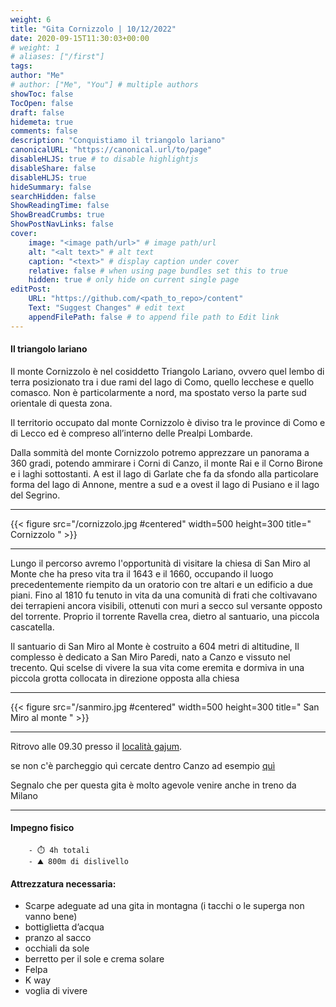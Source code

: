 ```yaml
---
weight: 6
title: "Gita Cornizzolo | 10/12/2022"
date: 2020-09-15T11:30:03+00:00
# weight: 1
# aliases: ["/first"]
tags: 
author: "Me"
# author: ["Me", "You"] # multiple authors
showToc: false
TocOpen: false
draft: false
hidemeta: true
comments: false
description: "Conquistiamo il triangolo lariano"
canonicalURL: "https://canonical.url/to/page"
disableHLJS: true # to disable highlightjs
disableShare: false
disableHLJS: true
hideSummary: false
searchHidden: false
ShowReadingTime: false
ShowBreadCrumbs: true
ShowPostNavLinks: false 
cover:
    image: "<image path/url>" # image path/url
    alt: "<alt text>" # alt text
    caption: "<text>" # display caption under cover
    relative: false # when using page bundles set this to true
    hidden: true # only hide on current single page
editPost:
    URL: "https://github.com/<path_to_repo>/content"
    Text: "Suggest Changes" # edit text
    appendFilePath: false # to append file path to Edit link
---
```




#### Il triangolo lariano 

<!--more--> 

Il monte Cornizzolo è nel cosiddetto Triangolo Lariano, ovvero quel lembo di terra posizionato tra i due rami del lago di Como, quello lecchese e quello comasco. Non è particolarmente a nord, ma spostato verso la parte sud orientale di questa zona.

Il territorio occupato dal monte Cornizzolo è diviso tra le province di Como e di Lecco ed è compreso all’interno delle Prealpi Lombarde.

Dalla sommità del monte Cornizzolo potremo  apprezzare un panorama a 360 gradi, potendo ammirare i Corni di Canzo, il monte Rai e il Corno Birone e i laghi sottostanti. A est il lago di Garlate che fa da sfondo alla particolare forma del lago di Annone, mentre a sud e a ovest il lago di Pusiano e il lago del Segrino.

---

{{< figure src="/cornizzolo.jpg #centered" width=500 height=300 title=" Cornizzolo " >}}

---

Lungo il percorso avremo l'opportunità di visitare la chiesa di San Miro al Monte che ha preso vita tra il 1643 e il 1660, occupando il luogo precedentemente riempito da un oratorio con tre altari e un edificio a due piani. Fino al 1810 fu tenuto in vita da una comunità di frati che coltivavano dei terrapieni ancora visibili, ottenuti con muri a secco sul versante opposto del torrente. Proprio il torrente Ravella crea, dietro al santuario, una piccola cascatella.

Il santuario di San Miro al Monte è costruito a 604 metri di altitudine, Il complesso è dedicato a San Miro Paredi, nato a Canzo e vissuto nel trecento. Qui scelse di vivere la sua vita come eremita e dormiva in una piccola grotta collocata in direzione opposta alla chiesa

---

{{< figure src="/sanmiro.jpg #centered" width=500 height=300 title=" San Miro al monte " >}}

---

Ritrovo alle 09.30 presso il  [località gajum](https://goo.gl/maps/fJ4fU56xroX2GzBX8). 

se non c'è parcheggio quì cercate dentro Canzo ad esempio [quì](https://goo.gl/maps/VsoKkCx8gjAFoT7c7)

Segnalo che per questa gita è molto agevole venire anche in treno da Milano 

--- 
#### Impegno fisico

        - ⏱️ 4h totali
        - ⛰️ 800m di dislivello 


#### Attrezzatura necessaria:  
- Scarpe adeguate ad una gita in montagna (i tacchi o le superga non vanno bene)
- bottiglietta d’acqua 
- pranzo al sacco 
- occhiali da sole
- berretto per il sole e crema solare
- Felpa 
- K way
- voglia di vivere 